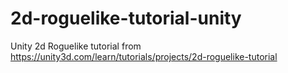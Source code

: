 # 2d-roguelike-tutorial-unity
Unity 2d Roguelike tutorial from https://unity3d.com/learn/tutorials/projects/2d-roguelike-tutorial
